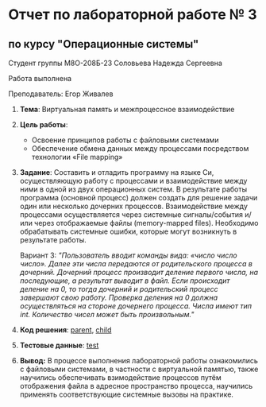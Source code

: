 # Отчет по лабораторной работе № 3
## по курсу "Операционные системы"

Студент группы М8О-208Б-23 Соловьева Надежда Сергеевна

Работа выполнена 

Преподаватель: Егор Живалев

1. **Тема**: Виртуальная память и межпроцессное взаимодействие    
2. **Цель работы**:  
   - Освоение принципов работы с файловыми системами    
   - Обеспечение обмена данных между процессами посредством технологии «File mapping»    
   
3. **Задание**:  Составить и отладить программу на языке Си, осуществляющую работу с процессами и взаимодействие между ними в одной из двух операционных систем. В результате работы программа (основной процесс) должен создать для решение задачи один или несколько дочерних процессов. Взаимодействие между процессами осуществляется через системные сигналы/события и/или через отображаемые файлы (memory-mapped files). Необходимо обрабатывать системные ошибки, которые могут возникнуть в результате работы.  

   Вариант 3: *"Пользователь вводит команды вида: «число число число<endline>». Далее эти числа передаются от родительского процесса в дочерний. Дочерний процесс производит деление первого числа, на последующие, а результат выводит в файл. Если происходит деление на 0, то тогда дочерний и родительский процесс завершают свою работу. Проверка деления на 0 должна осуществляться на стороне дочернего процесса. Числа имеют тип int. Количество чисел может быть произвольным."*  
4. **Код решения**: [parent](src/parent.c), [child](src/child.c)  
5. **Тестовые данные**: [test](../tests/test3.cpp)  
6. **Вывод:** В процессе выполнения лабораторной работы ознакомились с файловыми системами, в частности с виртуальной памятью, также научились обеспечивать взимодействие процессов путём отображения файла в адресное пространство процесса, научились применять соответствующие системные вызовы на практике.  
